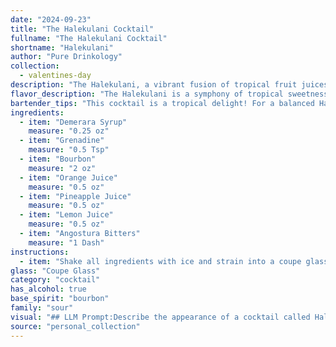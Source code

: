 ```yaml
---
date: "2024-09-23"
title: "The Halekulani Cocktail"
fullname: "The Halekulani Cocktail"
shortname: "Halekulani"
author: "Pure Drinkology"
collection:
  - valentines-day
description: "The Halekulani, a vibrant fusion of tropical fruit juices and warming bourbon, belongs to the **Sour family**, with its tart citrus base and sweet syrup components.  While its exact origin remains shrouded in mystery, it likely emerged from the vibrant cocktail culture of Hawaii, where its name, meaning House of the Ocean, reflects its refreshing island spirit. "
flavor_description: "The Halekulani is a symphony of tropical sweetness and bourbon warmth.  The Demerara syrup and grenadine provide a lush, fruity sweetness, while the bourbon adds a robust spice and depth.  The orange, pineapple, and lemon juices create a vibrant, tangy base, while the Angostura bitters add a subtle, herbal complexity.  It's a well-balanced cocktail that's both refreshing and sophisticated. "
bartender_tips: "This cocktail is a tropical delight! For a balanced Halekulani, shake well with ice to ensure proper dilution. Don't skimp on the fresh juices; they bring the vibrant flavors. Start with a small amount of grenadine for sweetness, adjust to taste. A touch of Angostura bitters adds complexity. Finally, garnish with a pineapple wedge and a maraschino cherry for a delightful presentation. "
ingredients:
  - item: "Demerara Syrup"
    measure: "0.25 oz"
  - item: "Grenadine"
    measure: "0.5 Tsp"
  - item: "Bourbon"
    measure: "2 oz"
  - item: "Orange Juice"
    measure: "0.5 oz"
  - item: "Pineapple Juice"
    measure: "0.5 oz"
  - item: "Lemon Juice"
    measure: "0.5 oz"
  - item: "Angostura Bitters"
    measure: "1 Dash"
instructions:
  - item: "Shake all ingredients with ice and strain into a coupe glass."
glass: "Coupe Glass"
category: "cocktail"
has_alcohol: true
base_spirit: "bourbon"
family: "sour"
visual: "## LLM Prompt:Describe the appearance of a cocktail called Halekulani, made with Demerara syrup, grenadine, bourbon, orange juice, pineapple juice, lemon juice, and Angostura bitters. **Focus on the following:*** **Color:** Is it bright and vibrant, or more subdued? Is it a single color, or does it have layers or gradients?* **Clarity:** Is it clear, cloudy, or layered?* **Texture:** Is it smooth and silky, or does it have any visible elements like fruit pulp or ice?* **Garnish:** What garnish is typically used, and how does it visually complement the drink? **Consider the following additional details:*** **Lighting:** Is the drink illuminated by natural or artificial light, and how does this impact its appearance?* **Glassware:** What type of glass is the cocktail served in, and how does this influence the visual presentation?**Remember:**  Use evocative language to create a vivid and immersive description that captures the essence of the Halekulani cocktail. "
source: "personal_collection"
---
```


